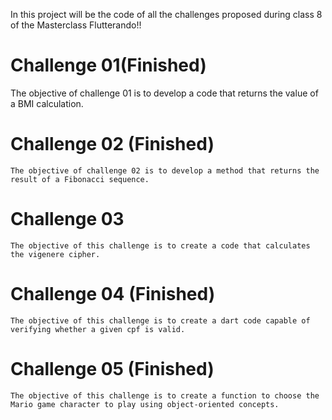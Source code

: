 In this project will be the code of all the challenges proposed during class 8 of the Masterclass Flutterando!!

# Challenge 01(Finished)

The objective of challenge 01 is to develop a code that returns the value of a BMI calculation.

# Challenge 02 (Finished)

    The objective of challenge 02 is to develop a method that returns the result of a Fibonacci sequence.
   
# Challenge 03

    The objective of this challenge is to create a code that calculates the vigenere cipher.

# Challenge 04 (Finished)

    The objective of this challenge is to create a dart code capable of verifying whether a given cpf is valid.

# Challenge 05 (Finished)

    The objective of this challenge is to create a function to choose the Mario game character to play using object-oriented concepts.